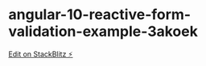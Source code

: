 # angular-10-reactive-form-validation-example-3akoek

[Edit on StackBlitz ⚡️](https://stackblitz.com/edit/angular-10-reactive-form-validation-example-3akoek)